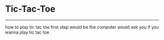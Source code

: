 # Tic-Tac-Toe
<hr>
<hr3> how to play tic tac toe <hr3>
first step would be the computer would ask you if you wanna play tic tac toe<a  
